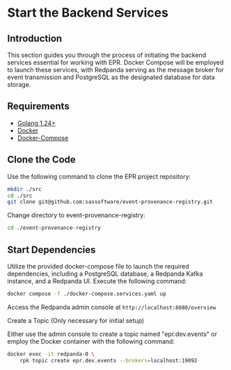 # Start the Backend Services

## Introduction

This section guides you through the process of initiating the backend services
essential for working with EPR. Docker Compose will be employed to launch these
services, with Redpanda serving as the message broker for event transmission and
PostgreSQL as the designated database for data storage.

## Requirements

- [Golang 1.24+](https://go.dev/dl/)
- [Docker](https://docs.docker.com/engine/install)
- [Docker-Compose](https://docs.docker.com/engine/install)

## Clone the Code

Use the following command to clone the EPR project repository:

```bash
mkdir ./src
cd ./src
git clone git@github.com:sassoftware/event-provenance-registry.git
```

Change directory to event-provenance-registry:

```bash
cd ./event-provenance-registry
```

## Start Dependencies

Utilize the provided docker-compose file to launch the required dependencies,
including a PostgreSQL database, a Redpanda Kafka instance, and a Redpanda UI.
Execute the following command:

```bash
docker compose -f ./docker-compose.services.yaml up
```

Access the Redpanda admin console at `http://localhost:8080/overview`

Create a Topic (Only necessary for initial setup)

Either use the admin console to create a topic named "epr.dev.events" or employ
the Docker container with the following command:

```bash
docker exec -it redpanda-0 \
    rpk topic create epr.dev.events --brokers=localhost:19092
```
